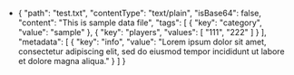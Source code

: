 - {
    "path": "test.txt",
    "contentType": "text/plain",
    "isBase64": false,
    "content": "This is sample data file",
    "tags": [
      {
        "key": "category",
        "value": "sample"
      },
      {
        "key": "players",
        "values": [
          "111",
          "222"
        ]
      }
    ],
    "metadata": [
      {
        "key": "info",
        "value": "Lorem ipsum dolor sit amet, consectetur adipiscing elit, sed do eiusmod tempor incididunt ut labore et dolore magna aliqua."
      }
    ]
  }